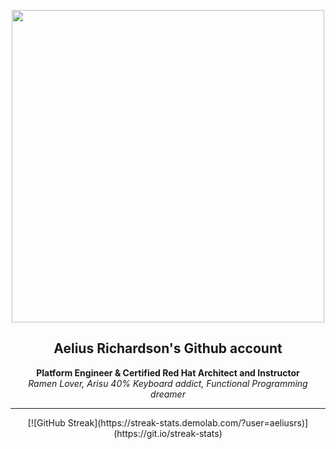 <p align="center">
  <img src="https://media.giphy.com/media/ckr4W2ppxPBeIF8dx4/giphy.gif" width="500px"/>
  <h2 align="center">Aelius Richardson's Github account</h2>
</p>

<p align="center">
  <b> Platform Engineer & Certified Red Hat Architect and Instructor</b>
  <br/>
  <i>Ramen Lover, Arisu 40% Keyboard addict, Functional Programming dreamer</i>
</p>


---
<p align="center">
[![GitHub Streak](https://streak-stats.demolab.com/?user=aeliusrs)](https://git.io/streak-stats)
</p>
